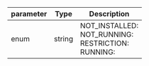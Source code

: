 | parameter | Type | Description |
| ----------- | ----------- |----------- |
| enum  |  string  | NOT_INSTALLED: <br/>NOT_RUNNING: <br/>RESTRICTION: <br/>RUNNING:   |